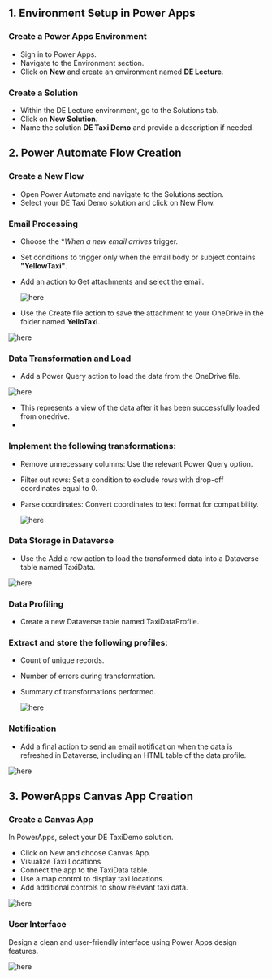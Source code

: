## 1. Environment Setup in Power Apps
### Create a Power Apps Environment
- Sign in to Power Apps.
- Navigate to the Environment section.
- Click on **New** and create an environment named **DE Lecture**.

### Create a Solution

- Within the DE Lecture environment, go to the Solutions tab.
- Click on **New Solution**.
- Name the solution **DE Taxi Demo** and provide a description if needed.

## 2. Power Automate Flow Creation

### Create a New Flow

- Open Power Automate and navigate to the Solutions section.
- Select your DE Taxi Demo solution and click on New Flow.

### Email Processing
- Choose the **When a new email arrives* trigger.  
- Set conditions to trigger only when the email body or subject contains **"YellowTaxi"**.
- Add an action to Get attachments and select the email.

    ![here](<PowerApp/Images/flow1.png>)
  
- Use the Create file action to save the attachment to your OneDrive in the folder named **YelloTaxi**.

![here](<PowerApp/Images/createfile.png>)

### Data Transformation and Load
- Add a Power Query action to load the data from the OneDrive file.

![here](<PowerApp/Images/before_transform.png>)

- This represents a view of the data after it has been successfully loaded from onedrive.
- 
### Implement the following transformations:
- Remove unnecessary columns: Use the relevant Power Query option.
- Filter out rows: Set a condition to exclude rows with drop-off coordinates equal to 0.
- Parse coordinates: Convert coordinates to text format for compatibility.

   ![here](<PowerApp/Images/YellowProfile.png>)

### Data Storage in Dataverse
- Use the Add a row action to load the transformed data into a Dataverse table named TaxiData.

![here](<PowerApp/Images/add_new_row.png>)

### Data Profiling
- Create a new Dataverse table named TaxiDataProfile.

 ### Extract and store the following profiles:
- Count of unique records.
- Number of errors during transformation.
- Summary of transformations performed.

  ![here](<PowerApp/Images/taxiprofile.png>)

### Notification
- Add a final action to send an email notification when the data is refreshed in Dataverse, including an HTML table of the data profile.
  
![here](<PowerApp/Images/complete_flow.png>)

## 3. PowerApps Canvas App Creation

### Create a Canvas App

In PowerApps, select your DE TaxiDemo solution.

- Click on New and choose Canvas App.
- Visualize Taxi Locations
- Connect the app to the TaxiData table.
- Use a map control to display taxi locations.
- Add additional controls to show relevant taxi data.
  
![here](<PowerApp/Images/YelloTaxi.png>)

### User Interface
Design a clean and user-friendly interface using Power Apps design features.

![here](<PowerApp/Images/YellowTaxiApp.png>)
